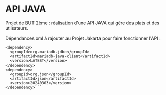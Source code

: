 # API JAVA 

Projet de BUT 2ème : réalisation d'une API JAVA qui gère des plats et des utlisateurs.

Dépendances xml à rajouter au Projet Jakarta pour faire fonctionner l'API : 

```
<dependency>
  <groupId>org.mariadb.jdbc</groupId>
  <artifactId>mariadb-java-client</artifactId>
  <version>LATEST</version>
</dependency>
<dependency>
  <groupId>org.json</groupId>
  <artifactId>json</artifactId>
  <version>20240303</version>
</dependency>```
